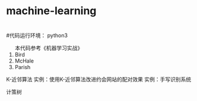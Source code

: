 # machine-learning
#
#代码运行环境： python3
<ol>
本代码参考《机器学习实战》
<li>Bird</li>
<li>McHale</li>
<li>Parish</li>
</ol>
K-近邻算法
实例：使用K-近邻算法改进约会网站的配对效果
实例：手写识别系统

计策树

